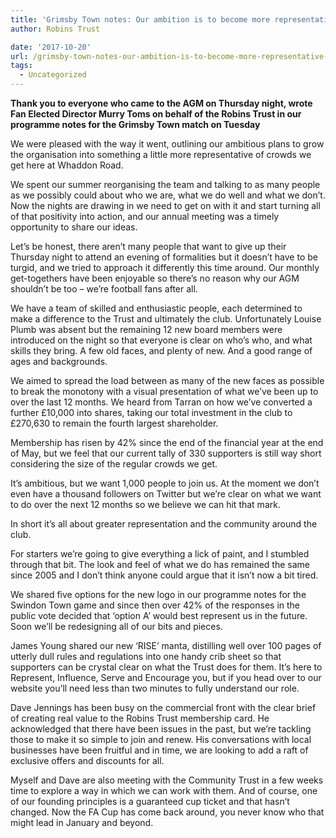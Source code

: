 ```yaml
---
title: 'Grimsby Town notes: Our ambition is to become more representative of our fan base'
author: Robins Trust

date: '2017-10-20'
url: /grimsby-town-notes-our-ambition-is-to-become-more-representative-of-our-fan-base/
tags:
  - Uncategorized
---
```


**Thank you to everyone who came to the AGM on Thursday night, wrote Fan Elected Director Murry Toms on behalf of the Robins Trust in our programme notes for the Grimsby Town match on Tuesday**

We were pleased with the way it went, outlining our ambitious plans to grow the organisation into something a little more representative of crowds we get here at Whaddon Road.

We spent our summer reorganising the team and talking to as many people as we possibly could about who we are, what we do well and what we don&#8217;t. Now the nights are drawing in we need to get on with it and start turning all of that positivity into action, and our annual meeting was a timely opportunity to share our ideas.

Let&#8217;s be honest, there aren&#8217;t many people that want to give up their Thursday night to attend an evening of formalities but it doesn&#8217;t have to be turgid, and we tried to approach it differently this time around. Our monthly get-togethers have been enjoyable so there&#8217;s no reason why our AGM shouldn&#8217;t be too – we&#8217;re football fans after all.

We have a team of skilled and enthusiastic people, each determined to make a difference to the Trust and ultimately the club. Unfortunately Louise Plumb was absent but the remaining 12 new board members were introduced on the night so that everyone is clear on who&#8217;s who, and what skills they bring. A few old faces, and plenty of new. And a good range of ages and backgrounds.

We aimed to spread the load between as many of the new faces as possible to break the monotony with a visual presentation of what we&#8217;ve been up to over the last 12 months. We heard from Tarran on how we&#8217;ve converted a further £10,000 into shares, taking our total investment in the club to £270,630 to remain the fourth largest shareholder.

Membership has risen by 42% since the end of the financial year at the end of May, but we feel that our current tally of 330 supporters is still way short considering the size of the regular crowds we get.

It&#8217;s ambitious, but we want 1,000 people to join us. At the moment we don&#8217;t even have a thousand followers on Twitter but we&#8217;re clear on what we want to do over the next 12 months so we believe we can hit that mark.

In short it&#8217;s all about greater representation and the community around the club.

For starters we&#8217;re going to give everything a lick of paint, and I stumbled through that bit. The look and feel of what we do has remained the same since 2005 and I don&#8217;t think anyone could argue that it isn&#8217;t now a bit tired.

We shared five options for the new logo in our programme notes for the Swindon Town game and since then over 42% of the responses in the public vote decided that &#8216;option A&#8217; would best represent us in the future. Soon we&#8217;ll be redesigning all of our bits and pieces.

James Young shared our new &#8216;RISE&#8217; manta, distilling well over 100 pages of utterly dull rules and regulations into one handy crib sheet so that supporters can be crystal clear on what the Trust does for them. It&#8217;s here to Represent, Influence, Serve and Encourage you, but if you head over to our website you&#8217;ll need less than two minutes to fully understand our role.

Dave Jennings has been busy on the commercial front with the clear brief of creating real value to the Robins Trust membership card. He acknowledged that there have been issues in the past, but we&#8217;re tackling those to make it so simple to join and renew. His conversations with local businesses have been fruitful and in time, we are looking to add a raft of exclusive offers and discounts for all.

Myself and Dave are also meeting with the Community Trust in a few weeks time to explore a way in which we can work with them. And of course, one of our founding principles is a guaranteed cup ticket and that hasn&#8217;t changed. Now the FA Cup has come back around, you never know who that might lead in January and beyond.

